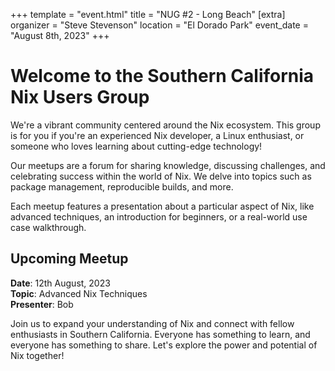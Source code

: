 +++
template = "event.html"
title = "NUG #2 - Long Beach"
[extra]
organizer = "Steve Stevenson"
location = "El Dorado Park"
event_date = "August 8th, 2023"
+++
# Welcome to the Southern California Nix Users Group

We're a vibrant community centered around the Nix ecosystem. This group is for you if you're an experienced Nix developer, a Linux enthusiast, or someone who loves learning about cutting-edge technology!

Our meetups are a forum for sharing knowledge, discussing challenges, and celebrating success within the world of Nix. We delve into topics such as package management, reproducible builds, and more.

Each meetup features a presentation about a particular aspect of Nix, like advanced techniques, an introduction for beginners, or a real-world use case walkthrough.

## Upcoming Meetup

**Date**: 12th August, 2023  
**Topic**: Advanced Nix Techniques  
**Presenter**: Bob

Join us to expand your understanding of Nix and connect with fellow enthusiasts in Southern California. Everyone has something to learn, and everyone has something to share. Let's explore the power and potential of Nix together!
